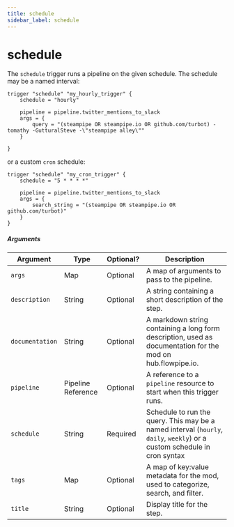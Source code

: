 ```yaml
---
title: schedule
sidebar_label: schedule
---
```


# schedule

The `schedule` trigger runs a pipeline on the given schedule. The schedule may be a named interval:

```hcl
trigger "schedule" "my_hourly_trigger" {
    schedule = "hourly"

    pipeline = pipeline.twitter_mentions_to_slack
    args = {
        query = "(steampipe OR steampipe.io OR github.com/turbot) -tomathy -GutturalSteve -\"steampipe alley\""
    }

}
```

or a custom `cron` schedule:

```hcl
trigger "schedule" "my_cron_trigger" {
    schedule = "5 * * * *"

    pipeline = pipeline.twitter_mentions_to_slack
    args = {
        search_string = "(steampipe OR steampipe.io OR github.com/turbot)"
    }
}
```

##### Arguments

| Argument        | Type    | Optional?  | Description
|-----------------|---------|------------|-----------------
| `args`	        | Map	    | Optional	  | A map of arguments to pass to the pipeline.
| `description`   |  String | Optional   | A string containing a short description of the step. 
| `documentation` | String | Optional | A markdown string containing a long form description, used as documentation for the mod on hub.flowpipe.io. 
| `pipeline`      | Pipeline Reference | Optional | A reference to a `pipeline` resource to start when this trigger runs.  
| `schedule`      | String  | Required    | Schedule to run the query. This may be a named interval (`hourly`, `daily`, `weekly`) or a custom schedule in cron syntax
| `tags` | Map | Optional | A map of key:value metadata for the mod, used to categorize, search, and filter.   
| `title`         | String  | Optional | Display title for the step.
